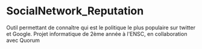 # SocialNetwork_Reputation
Outil permettant de connaître qui est le politique le plus populaire sur twitter et Google. Projet informatique de 2ème année à l'ENSC, en collaboration avec Quorum
